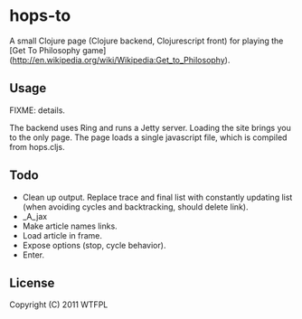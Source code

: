 # hops-to

A small Clojure page (Clojure backend, Clojurescript front) for
playing the [Get To Philosophy game]
(http://en.wikipedia.org/wiki/Wikipedia:Get_to_Philosophy).

## Usage

FIXME: details.

The backend uses Ring and runs a Jetty server. Loading the site brings
you to the only page. The page loads a single javascript file, which
is compiled from hops.cljs.

## Todo

* Clean up output. Replace trace and final list with constantly
  updating list (when avoiding cycles and backtracking, should delete
  link).
* _A_jax
* Make article names links.
* Load article in frame.
* Expose options (stop, cycle behavior).
* Enter.

## License

Copyright (C) 2011 WTFPL

